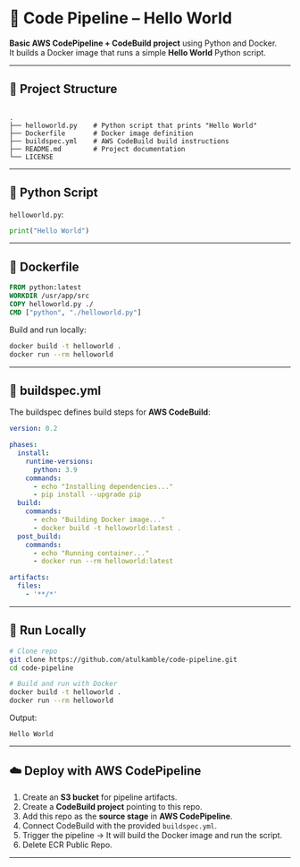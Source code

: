 # 🚀 Code Pipeline – Hello World

**Basic AWS CodePipeline + CodeBuild project** using Python and Docker.  
It builds a Docker image that runs a simple **Hello World** Python script.

---

## 📂 Project Structure

```

.
├── helloworld.py    # Python script that prints "Hello World"
├── Dockerfile       # Docker image definition
├── buildspec.yml    # AWS CodeBuild build instructions
├── README.md        # Project documentation
└── LICENSE

````

---

## 🐍 Python Script

`helloworld.py`:
```python
print("Hello World")
````

---

## 🐳 Dockerfile

```dockerfile
FROM python:latest
WORKDIR /usr/app/src
COPY helloworld.py ./
CMD ["python", "./helloworld.py"]
```

Build and run locally:

```bash
docker build -t helloworld .
docker run --rm helloworld
```

---

## 🔧 buildspec.yml

The buildspec defines build steps for **AWS CodeBuild**:

```yaml
version: 0.2

phases:
  install:
    runtime-versions:
      python: 3.9
    commands:
      - echo "Installing dependencies..."
      - pip install --upgrade pip
  build:
    commands:
      - echo "Building Docker image..."
      - docker build -t helloworld:latest .
  post_build:
    commands:
      - echo "Running container..."
      - docker run --rm helloworld:latest

artifacts:
  files:
    - '**/*'
```

---

## 🚀 Run Locally

```bash
# Clone repo
git clone https://github.com/atulkamble/code-pipeline.git
cd code-pipeline

# Build and run with Docker
docker build -t helloworld .
docker run --rm helloworld
```

Output:

```
Hello World
```

---

## ☁️ Deploy with AWS CodePipeline

1. Create an **S3 bucket** for pipeline artifacts.
2. Create a **CodeBuild project** pointing to this repo.
3. Add this repo as the **source stage** in **AWS CodePipeline**.
4. Connect CodeBuild with the provided `buildspec.yml`.
5. Trigger the pipeline → It will build the Docker image and run the script.
6. Delete ECR Public Repo.

---
